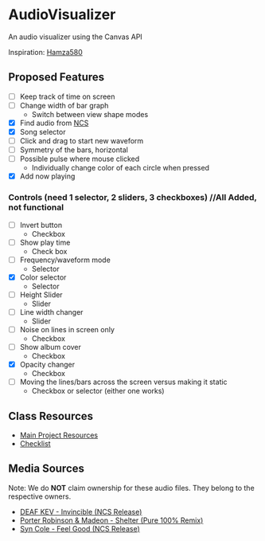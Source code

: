 # AudioVisualizer
An audio visualizer using the Canvas API

Inspiration: [Hamza580](http://bit.ly/2EGhG03)

## Proposed Features
- [ ] Keep track of time on screen
- [ ] Change width of bar graph
  - Switch between view shape modes
- [x] Find audio from [NCS](http://bit.ly/1l3zpKd)
- [x] Song selector
- [ ] Click and drag to start new waveform
- [ ] Symmetry of the bars, horizontal
- [ ] Possible pulse where mouse clicked
  - Individually change color of each circle when pressed
- [x] Add now playing  

### Controls (need 1 selector, 2 sliders, 3 checkboxes) //All Added, not functional
- [ ] Invert button
  - Checkbox
- [ ] Show play time
  - Check box
- [ ] Frequency/waveform mode
  - Selector
- [x] Color selector 
  - Selector
- [ ] Height Slider 
  - Slider
- [ ] Line width changer 
  - Slider
- [ ] Noise on lines in screen only 
  - Checkbox
- [ ] Show album cover 
  - Checkbox
- [x] Opacity changer
  - Checkbox
- [ ] Moving the lines/bars across the screen versus making it static
  - Checkbox or selector (either one works)

## Class Resources
- [Main Project Resources](http://igm.rit.edu/~acjvks/courses/2018-spring/330/html/project-1/)
- [Checklist](http://igm.rit.edu/~acjvks/courses/2018-spring/330/html/p1-checklist/project-1-checklist.html)

## Media Sources
Note: We do **NOT** claim ownership for these audio files. They belong to the respective owners.
- [DEAF KEV - Invincible (NCS Release)](https://www.youtube.com/watch?v=J2X5mJ3HDYE)
- [Porter Robinson & Madeon - Shelter (Pure 100% Remix)](https://www.youtube.com/watch?v=s6yOFbMFyoM)
- [Syn Cole - Feel Good (NCS Release)](https://www.youtube.com/watch?v=q1ULJ92aldE)
